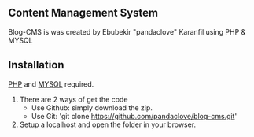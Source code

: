 ## Content Management System 
Blog-CMS is was created by Ebubekir "pandaclove" Karanfil using PHP & MYSQL 

## Installation
[PHP](https://php.net) and [MYSQL](https://www.mysql.com) required.

1.  There are 2 ways of get the code
    * Use Github: simply download the zip.
    * Use Git: 'git clone https://github.com/pandaclove/blog-cms.git'
2.  Setup a localhost and open the folder in your browser.
